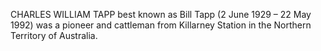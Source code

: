 CHARLES WILLIAM TAPP best known as Bill Tapp (2 June 1929 – 22 May 1992) was a pioneer and cattleman from Killarney Station in the Northern Territory of Australia.
